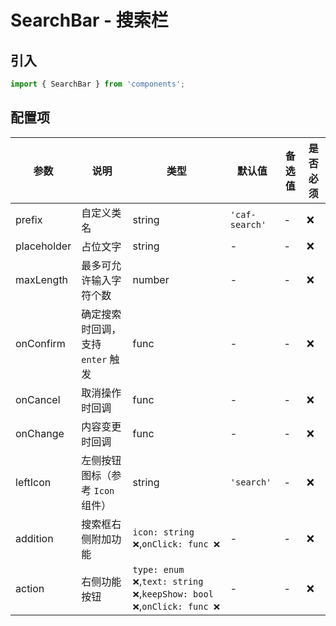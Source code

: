 # SearchBar - 搜索栏

## 引入
```jsx
import { SearchBar } from 'components';
```

## 配置项
| 参数 | 说明 | 类型 | 默认值 |备选值 | 是否必须 |
| --- | --- | --- | --- | --- | --- |
| prefix | 自定义类名 | string | `'caf-search'` | - | ❌ |
| placeholder | 占位文字 | string | - | - | ❌ |
| maxLength | 最多可允许输入字符个数 | number | - | - | ❌ |
| onConfirm | 确定搜索时回调，支持`enter` 触发 | func | - | - | ❌ |
| onCancel | 取消操作时回调 | func | - | - | ❌ |
| onChange | 内容变更时回调 | func | - | - | ❌ |
| leftIcon | 左侧按钮图标（参考 `Icon` 组件） | string | `'search'` | - | ❌ |
| addition | 搜索框右侧附加功能 | `icon: string ❌`,`onClick: func ❌` | - | - | ❌ |
| action | 右侧功能按钮 | `type: enum ❌`,`text: string ❌`,`keepShow: bool ❌`,`onClick: func ❌` | - | - | ❌ |
